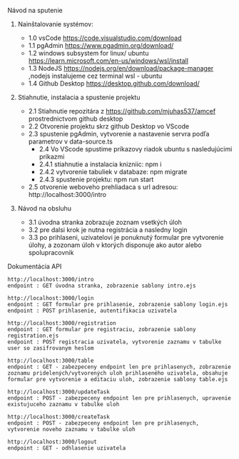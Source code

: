 Návod na sputenie

1. Nainštalovanie systémov:

   - 1.0 vsCode https://code.visualstudio.com/download
   - 1.1 pgAdmin https://www.pgadmin.org/download/
   - 1.2 windows subsystem for linux/ ubuntu https://learn.microsoft.com/en-us/windows/wsl/install
   - 1.3 NodeJS https://nodejs.org/en/download/package-manager ,nodejs instalujeme cez terminal wsl - ubuntu
   - 1.4 Github Desktop https://desktop.github.com/download/

2. Stiahnutie, instalacia a spustenie projektu

   - 2.1 Stiahnutie repozitára z https://github.com/mjuhas537/amcef prostrednictvom github desktop
   - 2.2 Otvorenie projektu skrz github Desktop vo VScode
   - 2.3 spustenie pgAdmin, vytvorenie a nastavenie servra podľa parametrov v data-source.ts
     - 2.4 Vo VScode spustime príkazovy riadok ubuntu s nasledujúcimi príkazmi
     - 2.4.1 stiahnutie a instalacia knizniic: npm i
     - 2.4.2 vytvorenie tabuliek v databaze: npm migrate
     - 2.4.3 spustenie projektu: npm run start
   - 2.5 otvorenie weboveho prehliadaca s url adresou: http://localhost:3000/intro

3. Návod na obsluhu
   - 3.1 úvodna stranka zobrazuje zoznam vsetkých úloh
   - 3.2 pre dalsi krok je nutna registrácia a nasledny login
   - 3.3 po prihlaseni, uzivatelovi je ponuknutý formular pre vytvorenie úlohy, a zozonam úloh v ktorých disponuje ako autor alebo spolupracovnik

Dokumentácia API

    http://localhost:3000/intro
    endpoint : GET úvodna stranka, zobrazenie sablony intro.ejs

    http://localhost:3000/login
    endpoint : GET formular pre prihlasenie, zobrazenie sablony login.ejs
    endpoint : POST prihlasenie, autentifikacia uzivatela

    http://localhost:3000/registration
    endpoint : GET formular pre registraciu, zobrazenie sablony registration.ejs
    endpoint : POST registracia uzivatela, vytvorenie zaznamu v tabulke user so zasifrovanym heslom

    http://localhost:3000/table
    endpoint : GET - zabezpeceny endpoint len pre prihlasenych, zobrazenie zoznamu pridelených/vytvorených uloh prihlaseného uzivatela, obsahuje formular pre vytvorenie a editaciu uloh, zobrazenie sablony table.ejs

    http://localhost:3000/updateTask
    endpoint : POST - zabezpeceny endpoint len pre prihlasenych, upravenie existujuceho zaznamu v tabulke uloh

    http://localhost:3000/createTask
    endpoint : POST - zabezpeceny endpoint len pre prihlasenych, vytvorenie noveho zaznamu v tabulke uloh

    http://localhost:3000/logout
    endpoint : GET - odhlasenie uzivatela
